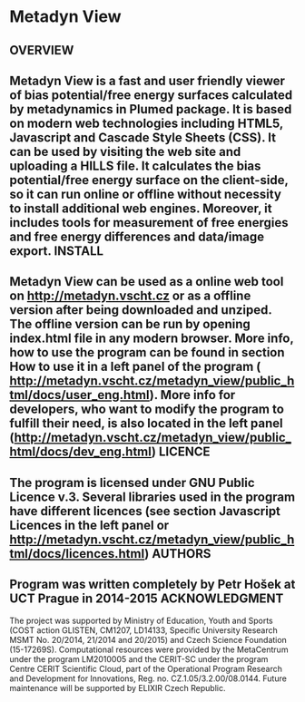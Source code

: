 Metadyn View
============
OVERVIEW 
------

Metadyn View is a fast and user friendly viewer of bias potential/free energy surfaces calculated by metadynamics in Plumed package. It is based on modern web technologies including HTML5, Javascript and Cascade Style Sheets (CSS). It can be used by visiting the web site and uploading a HILLS file. It calculates the bias potential/free energy surface on the client-side, so it can run online or offline without necessity to install additional web engines. Moreover, it includes tools for measurement of free energies and free energy differences and data/image export.
INSTALL
-------

Metadyn View can be used as a online web tool on http://metadyn.vscht.cz or as a offline version after being downloaded and unziped. The offline version can be run by opening index.html file in any modern browser. More info, how to use the program can be found in section How to use it in a left panel of the program ( http://metadyn.vscht.cz/metadyn_view/public_html/docs/user_eng.html). More info for developers, who want to modify the program to fulfill their need, is also located in the left panel (http://metadyn.vscht.cz/metadyn_view/public_html/docs/dev_eng.html) 
LICENCE
-------

The program is licensed under GNU Public Licence v.3. Several libraries used in the program have different licences (see section Javascript Licences in the left panel or http://metadyn.vscht.cz/metadyn_view/public_html/docs/licences.html) 
AUTHORS
-------

Program was written completely by Petr Hošek at UCT Prague in 2014-2015
ACKNOWLEDGMENT
--------------

The project was supported by Ministry of Education, Youth and Sports (COST action GLISTEN, CM1207, LD14133, Specific University Research MSMT No. 20/2014, 21/2014 and 20/2015) and Czech Science Foundation (15-17269S). Computational resources were provided by the MetaCentrum under the program LM2010005 and the CERIT-SC under the program Centre CERIT Scientific Cloud, part of the Operational Program Research and Development for Innovations, Reg. no. CZ.1.05/3.2.00/08.0144. Future maintenance will be supported by ELIXIR Czech Republic.
